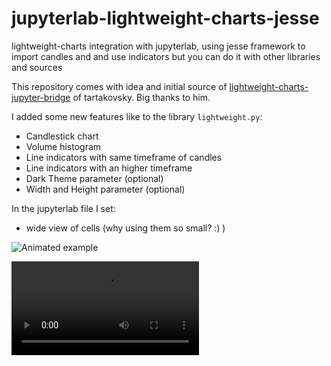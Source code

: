 # jupyterlab-lightweight-charts-jesse
lightweight-charts integration with jupyterlab, using jesse framework to import candles and and use indicators but you can do it with other libraries and sources

This repository comes with idea and initial source of [lightweight-charts-jupyter-bridge](https://github.com/tartakovsky/lightweight-charts-jupyter-bridge) of tartakovsky. Big thanks to him.

I added some new features like to the library `lightweight.py`:
- Candlestick chart
- Volume histogram
- Line indicators with same timeframe of candles
- Line indicators with an higher timeframe
- Dark Theme parameter (optional)
- Width and Height parameter (optional)

In the jupyterlab file I set:
- wide view of cells (why using them so small?  :) )

![Animated example](jupyterlab_lightweightchart_example.gif)

![](https://github.com/Gabri/jupyterlab-lightweight-charts-jesse/blob/main/jupyterlab_lightweightchart_example.mp4)
